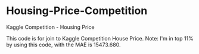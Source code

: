 # Housing-Price-Competition
Kaggle Competition - Housing Price 

This code is for join to Kaggle Competition House Price.
Note: I'm in top 11% by using this code, with the MAE is 15473.680.
